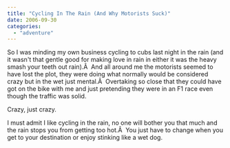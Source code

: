 ```yaml
---
title: "Cycling In The Rain (And Why Motorists Suck)"
date: 2006-09-30
categories: 
  - "adventure"
---
```


So I was minding my own business cycling to cubs last night in the rain (and it wasn't that gentle good for making love in rain in either it was the heavy smash your teeth out rain).Â  And all around me the motorists seemed to have lost the plot, they were doing what normally would be considered crazy but in the wet just mental.Â  Overtaking so close that they could have got on the bike with me and just pretending they were in an F1 race even though the traffic was solid.

Crazy, just crazy.

I must admit I like cycling in the rain, no one will bother you that much and the rain stops you from getting too hot.Â  You just have to change when you get to your destination or enjoy stinking like a wet dog.
